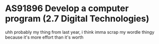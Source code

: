 # AS91896 Develop a computer program (2.7 Digital Technologies)

uhh probably my thing from last year, i think imma scrap my wordle thingy because it's more effort than it's worth
